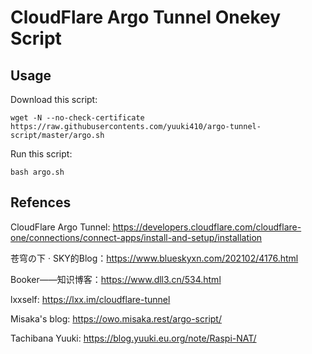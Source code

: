 # CloudFlare Argo Tunnel Onekey Script

## Usage

Download this script:
```shell
wget -N --no-check-certificate https://raw.githubusercontents.com/yuuki410/argo-tunnel-script/master/argo.sh
```

Run this script:
```shell
bash argo.sh
```

## Refences

CloudFlare Argo Tunnel: https://developers.cloudflare.com/cloudflare-one/connections/connect-apps/install-and-setup/installation

苍穹の下 · SKY的Blog：https://www.blueskyxn.com/202102/4176.html

Booker——知识博客：https://www.dll3.cn/534.html

lxxself: https://lxx.im/cloudflare-tunnel

Misaka's blog: https://owo.misaka.rest/argo-script/

Tachibana Yuuki: https://blog.yuuki.eu.org/note/Raspi-NAT/